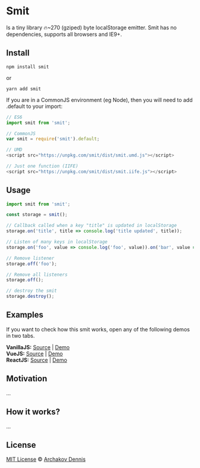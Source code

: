 # Smit

Is a tiny library 🔥~270 (gziped) byte localStorage emitter. Smit has no dependencies, supports all browsers and IE9+.

## Install

```
npm install smit
```

or

```
yarn add smit
```

If you are in a CommonJS environment (eg Node), then you will need to add .default to your import:

```js
// ES6
import smit from 'smit';

// CommonJS
var smit = require('smit').default;

// UMD
<script src="https://unpkg.com/smit/dist/smit.umd.js"></script>

// Just one function (IIFE)
<script src="https://unpkg.com/smit/dist/smit.iife.js"></script>
```

## Usage

```js
import smit from 'smit';

const storage = smit();

// Callback called when a key "title" is updated in localStorage
storage.on('title', title => console.log('title updated', title));

// Listen of many keys in localStorage
storage.on('foo', value => console.log('foo', value)).on('bar', value => console.log('bar', value));

// Remove listener
storage.off('foo');

// Remove all listeners
storage.off();

// destroy the smit
storage.destroy();
```

## Examples

If you want to check how this smit works, open any of the following demos in two tabs.

**VanillaJS:** [Source](https://codesandbox.io/s/thirsty-gagarin-2dnp9) | [Demo](https://2dnp9.csb.app/)
<br>
**VueJS:** [Source](https://codesandbox.io/s/vue-template-f17f6) | [Demo](https://f17f6.csb.app/)
<br>
**ReactJS:** [Source](https://codesandbox.io/s/happy-mclean-umjel) | [Demo](https://umjel.csb.app/)

## Motivation

...

## How it works?

...

## License

[MIT License](https://opensource.org/licenses/MIT) © [Archakov Dennis](https://archakov.im/about)
